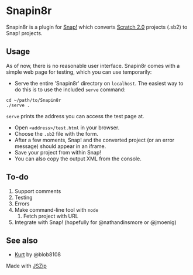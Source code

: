 Snapin8r
========


Snapin8r is a plugin for [Snap!](http://snap.berkeley.edu) which converts [Scratch 2.0](http://scratch.mit.edu) projects (.sb2) to Snap! projects.

Usage
-----
As of now, there is no reasonable user interface. Snapin8r comes with a simple web page for testing, which you can use temporarily:

* Serve the entire 'Snapin8r' directory on `localhost`. The easiest way to do this is to use the included `serve` command:
```
cd ~/path/to/Snapin8r
./serve .
```
`serve` prints the address you can access the test page at.

* Open `<address>/test.html` in your browser.
* Choose the `.sb2` file with the form.
* After a few moments, Snap! and the converted project (or an error message) should appear in an iframe.
* Save your project from within Snap!
* You can also copy the output XML from the console.

To-do
-----
1. Support comments
2. Testing
3. Errors
4. Make command-line tool with `node`
    1. Fetch project with URL
5. Integrate with Snap! (hopefully for @nathandinsmore or @jmoenig)

See also
--------
* [Kurt](https://github.com/blob8108/kurt) by @blob8108

Made with [JSZip](http://stuk.github.io/jszip/)
